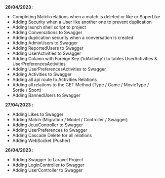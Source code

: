 **28/04/2023 :**
* Completing Match relations when a match is deleted or like or SuperLike
* Adding Security when a User like another one to prevent duplication
* Adding launch shell script to project
* Adding Conversations to Swagger
* Adding duplication security when a conversation is created
* Adding AdminUsers to Swagger
* Adding ReportedUsers to Swagger
* Adding UserActivities to Swagger
* Adding Column with Foreign Key ('idActivity') to tables UserActivities & UserPreferencesActivities
* Adding UserPreferencesActivities to Swagger
* Adding Activities to Swagger
* Adding all api route to Activities Relations
* Adding all relations to the GET Method (Type / Game / MovieType / Sortie / Sport)
* Adding BannedUsers to Swagger

**27/04/2023 :**

* Adding Likes to Swagger
* Adding Match (Migration / Model / Controller / Swagger)
* Adding JeuxController to Swagger
* Adding UserPreferences to Swagger
* Adding Cascade Delete for all relations
* Adding WebSocket (Pusher)

**26/04/2023 :**

* Adding Swagger to Laravel Project
* Adding LoginController to Swagger
* Adding UserController to Swagger
